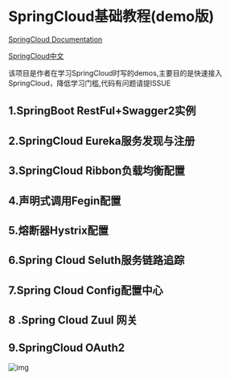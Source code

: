 # **SpringCloud基础教程(demo版)**

[SpringCloud Documentation](http://cloud.spring.io/spring-cloud-static/spring-cloud.html#_features)

[SpringCloud中文](https://springcloud.cc/)

该项目是作者在学习SpringCloud时写的demos,主要目的是快速接入SpringCloud，降低学习门槛,代码有问题请提ISSUE

## 1.SpringBoot RestFul+Swagger2实例

## 2.SpringCloud Eureka服务发现与注册

## 3.SpringCloud Ribbon负载均衡配置

## 4.声明式调用Fegin配置

## 5.熔断器Hystrix配置

## 6.Spring Cloud Seluth服务链路追踪

## 7.Spring Cloud Config配置中心

## 8 .Spring Cloud Zuul 网关

## 9.SpringCloud OAuth2

![img](https://spring.io/img/homepage/diagram-distributed-systems.svg)

